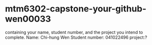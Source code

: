 # mtm6302-capstone-your-github-wen00033
containing your name, student number, and the project you intend to complete.
Name: Chi-hung Wen
Student number: 041022496
project:?
